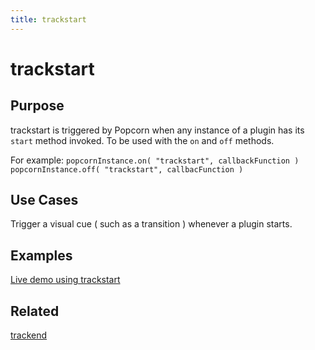 ```yaml
---
title: trackstart
---
```

# trackstart #

## Purpose ##

trackstart is triggered by Popcorn when any instance of a plugin has its `start` method invoked. To be used with the `on` and `off` methods.

For example:
`popcornInstance.on( "trackstart", callbackFunction )`
`popcornInstance.off( "trackstart", callbacFunction )`

## Use Cases ##

Trigger a visual cue ( such as a transition ) whenever a plugin starts.

## Examples ##

[Live demo using trackstart](http://jsfiddle.net/popcornjs/Ukkbn/)

## Related ##

[trackend](#trackend)

